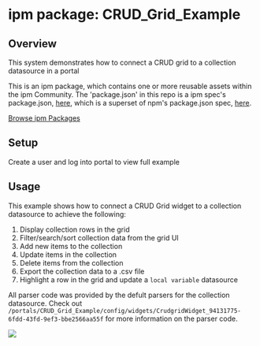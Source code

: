 # ipm package: CRUD_Grid_Example

## Overview

This system demonstrates how to connect a CRUD grid to a collection datasource in a portal

This is an ipm package, which contains one or more reusable assets within the ipm Community. The 'package.json' in this repo is a ipm spec's package.json, [here](https://docs.clearblade.com/v/3/6-ipm/spec), which is a superset of npm's package.json spec, [here](https://docs.npmjs.com/files/package.json).

[Browse ipm Packages](https://ipm.clearblade.com)

## Setup

Create a user and log into portal to view full example

## Usage

This example shows how to connect a CRUD Grid widget to a collection datasource to achieve the following:

1. Display collection rows in the grid
2. Filter/search/sort collection data from the grid UI
3. Add new items to the collection
4. Update items in the collection
5. Delete items from the collection
6. Export the collection data to a .csv file
7. Highlight a row in the grid and update a `local variable` datasource

All parser code was provided by the defult parsers for the collection datasource. Check out `/portals/CRUD_Grid_Example/config/widgets/CrudgridWidget_94131775-6fdd-43fd-9ef3-bbe2566aa55f` for more information on the parser code.

![](https://i.imgur.com/7mUuy3Y.png)
